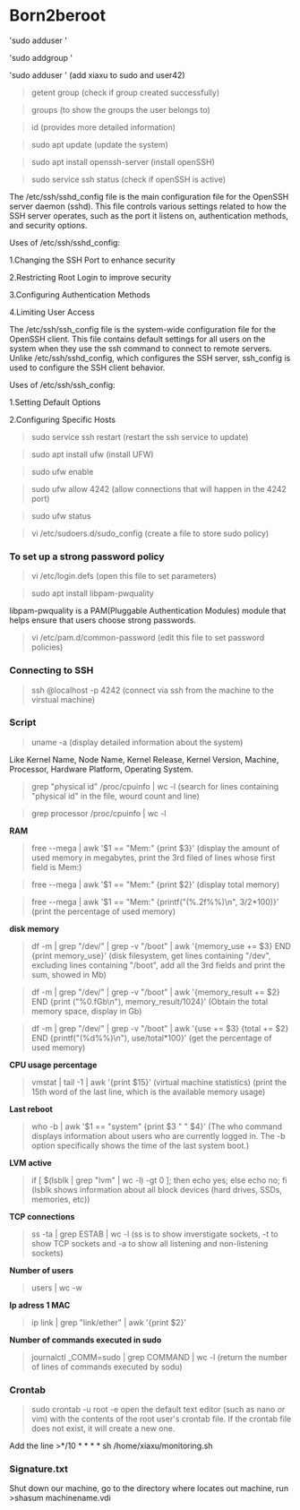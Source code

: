 # Born2beroot

'sudo adduser <username>'

'sudo addgroup <groupname>'

'sudo adduser <username> <groupname>'
(add xiaxu to sudo and user42)

>getent group <groupname>
(check if group created successfully)

>groups <username>
(to show the groups the user belongs to)

>id <username>
(provides more detailed information)

>sudo apt update
(update the system)

>sudo apt install openssh-server
(install openSSH)

>sudo service ssh status
(check if openSSH is active)

The /etc/ssh/sshd_config file is the main configuration file for the OpenSSH server daemon (sshd). This file controls various settings related to how the SSH server operates, such as the port it listens on, authentication methods, and security options.

Uses of /etc/ssh/sshd_config:

1.Changing the SSH Port to enhance security

2.Restricting Root Login to improve security

3.Configuring Authentication Methods

4.Limiting User Access


The /etc/ssh/ssh_config file is the system-wide configuration file for the OpenSSH client. This file contains default settings for all users on the system when they use the ssh command to connect to remote servers. Unlike /etc/ssh/sshd_config, which configures the SSH server, ssh_config is used to configure the SSH client behavior.

Uses of /etc/ssh/ssh_config:

1.Setting Default Options

2.Configuring Specific Hosts

>sudo service ssh restart
(restart the ssh service to update)

>sudo apt install ufw
(install UFW)

>sudo ufw enable

>sudo ufw allow 4242
(allow connections that will happen in the 4242 port)

>sudo ufw status

>vi /etc/sudoers.d/sudo_config
(create a file to store sudo policy)

### To set up a strong password policy

>vi /etc/login.defs
(open this file to set parameters)

>sudo apt install libpam-pwquality

libpam-pwquality is a PAM(Pluggable Authentication Modules) module that helps ensure that users choose strong passwords. 

>vi /etc/pam.d/common-password
(edit this file to set password policies)

### Connecting to SSH

>ssh <user>@localhost -p 4242
(connect via ssh from the machine to the virstual machine)

### Script

>uname -a
(display detailed information about the system)

Like Kernel Name, Node Name, Kernel Release, Kernel Version, Machine, Processor, Hardware Platform, Operating System.

>grep "physical id" /proc/cpuinfo | wc -l
(search for lines containing "physical id" in the file, wourd count and line)

>grep processor /proc/cpuinfo | wc -l

**RAM**

>free --mega | awk '$1 == "Mem:" {print $3}'
(display the amount of used memory in megabytes, print the 3rd filed of lines whose first field is Mem:)

>free --mega | awk '$1 == "Mem:" {print $2}'
(display total memory)

>free --mega | awk '$1 == "Mem:" {printf("(%.2f%%)\n", $3/$2*100)}'
(print the percentage of used memory)

**disk memory**

>df -m | grep "/dev/" | grep -v "/boot" | awk '{memory_use += $3} END {print memory_use}'
(disk filesystem, get lines containing "/dev", excluding lines containing "/boot", add all the 3rd fields and print the sum, showed in Mb)

>df -m | grep "/dev/" | grep -v "/boot" | awk '{memory_result += $2} END {print ("%0.fGb\n"), memory_result/1024}'
(Obtain the total memory space, display in Gb)

>df -m | grep "/dev/" | grep -v "/boot" | awk '{use += $3} {total += $2} END {printf("(%d%%)\n"), use/total*100}'
(get the percentage of used memory)

**CPU usage percentage**

>vmstat | tail -1 | awk '{print $15}'
(virtual machine statistics) (print the 15th word of the last line, which is the available memory usage)

**Last reboot**

>who -b | awk '$1 == "system" {print $3 " " $4}'
(The who command displays information about users who are currently logged in.
The -b option specifically shows the time of the last system boot.)

**LVM active**

>if [ $(lsblk | grep "lvm" | wc -l) -gt 0 ]; then echo yes; else echo no; fi
(lsblk shows information about all block devices (hard drives, SSDs, memories, etc))

**TCP connections**

>ss -ta | grep ESTAB | wc -l
(ss is to show inverstigate sockets, -t to show TCP sockets and -a to show all listening and non-listening sockets)

**Number of users**

>users | wc -w

**Ip adress 1 MAC**

>ip link | grep "link/ether" | awk '{print $2}'

**Number of commands executed in sudo**

>journalctl _COMM=sudo | grep COMMAND | wc -l
(return the number of lines of commands executed by sodu)

### Crontab

>sudo crontab -u root -e
open the default text editor (such as nano or vim) with the contents of the root user's crontab file. If the crontab file does not exist, it will create a new one.

Add the line >*/10 * * * * sh /home/xiaxu/monitoring.sh

### Signature.txt

Shut down our machine, go to the directory where locates out machine, run >shasum machinename.vdi
